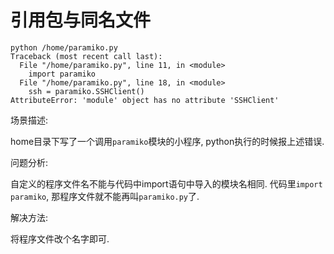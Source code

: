 # 引用包与同名文件

```
python /home/paramiko.py
Traceback (most recent call last):
  File "/home/paramiko.py", line 11, in <module>
    import paramiko
  File "/home/paramiko.py", line 18, in <module>
    ssh = paramiko.SSHClient()
AttributeError: 'module' object has no attribute 'SSHClient'
```

场景描述:

home目录下写了一个调用`paramiko`模块的小程序, python执行的时候报上述错误.

问题分析:

自定义的程序文件名不能与代码中import语句中导入的模块名相同. 代码里`import paramiko`, 那程序文件就不能再叫`paramiko.py`了.

解决方法:

将程序文件改个名字即可.
